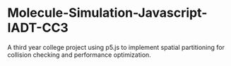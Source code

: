# Molecule-Simulation-Javascript-IADT-CC3

A third year college project using p5.js to implement spatial partitioning for collision checking and performance optimization.
